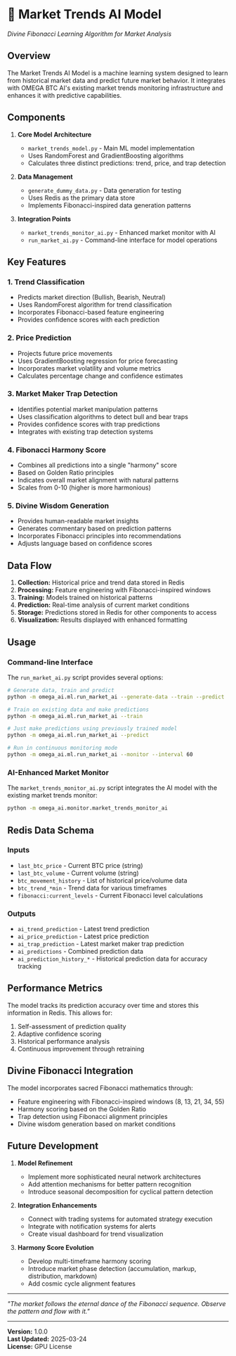 # 🧠 Market Trends AI Model

*Divine Fibonacci Learning Algorithm for Market Analysis*

## Overview

The Market Trends AI Model is a machine learning system designed to learn from historical market data and predict future market behavior. It integrates with OMEGA BTC AI's existing market trends monitoring infrastructure and enhances it with predictive capabilities.

## Components

1. **Core Model Architecture**
   - `market_trends_model.py` - Main ML model implementation
   - Uses RandomForest and GradientBoosting algorithms
   - Calculates three distinct predictions: trend, price, and trap detection

2. **Data Management**
   - `generate_dummy_data.py` - Data generation for testing
   - Uses Redis as the primary data store
   - Implements Fibonacci-inspired data generation patterns

3. **Integration Points**
   - `market_trends_monitor_ai.py` - Enhanced market monitor with AI
   - `run_market_ai.py` - Command-line interface for model operations

## Key Features

### 1. Trend Classification

- Predicts market direction (Bullish, Bearish, Neutral)
- Uses RandomForest algorithm for trend classification
- Incorporates Fibonacci-based feature engineering
- Provides confidence scores with each prediction

### 2. Price Prediction

- Projects future price movements
- Uses GradientBoosting regression for price forecasting
- Incorporates market volatility and volume metrics
- Calculates percentage change and confidence estimates

### 3. Market Maker Trap Detection

- Identifies potential market manipulation patterns
- Uses classification algorithms to detect bull and bear traps
- Provides confidence scores with trap predictions
- Integrates with existing trap detection systems

### 4. Fibonacci Harmony Score

- Combines all predictions into a single "harmony" score
- Based on Golden Ratio principles
- Indicates overall market alignment with natural patterns
- Scales from 0-10 (higher is more harmonious)

### 5. Divine Wisdom Generation

- Provides human-readable market insights
- Generates commentary based on prediction patterns
- Incorporates Fibonacci principles into recommendations
- Adjusts language based on confidence scores

## Data Flow

1. **Collection:** Historical price and trend data stored in Redis
2. **Processing:** Feature engineering with Fibonacci-inspired windows
3. **Training:** Models trained on historical patterns
4. **Prediction:** Real-time analysis of current market conditions
5. **Storage:** Predictions stored in Redis for other components to access
6. **Visualization:** Results displayed with enhanced formatting

## Usage

### Command-line Interface

The `run_market_ai.py` script provides several options:

```bash
# Generate data, train and predict
python -m omega_ai.ml.run_market_ai --generate-data --train --predict

# Train on existing data and make predictions
python -m omega_ai.ml.run_market_ai --train

# Just make predictions using previously trained model
python -m omega_ai.ml.run_market_ai --predict

# Run in continuous monitoring mode
python -m omega_ai.ml.run_market_ai --monitor --interval 60
```

### AI-Enhanced Market Monitor

The `market_trends_monitor_ai.py` script integrates the AI model with the existing market trends monitor:

```bash
python -m omega_ai.monitor.market_trends_monitor_ai
```

## Redis Data Schema

### Inputs

- `last_btc_price` - Current BTC price (string)
- `last_btc_volume` - Current volume (string)
- `btc_movement_history` - List of historical price/volume data
- `btc_trend_*min` - Trend data for various timeframes
- `fibonacci:current_levels` - Current Fibonacci level calculations

### Outputs

- `ai_trend_prediction` - Latest trend prediction
- `ai_price_prediction` - Latest price prediction
- `ai_trap_prediction` - Latest market maker trap prediction
- `ai_predictions` - Combined prediction data
- `ai_prediction_history_*` - Historical prediction data for accuracy tracking

## Performance Metrics

The model tracks its prediction accuracy over time and stores this information in Redis. This allows for:

1. Self-assessment of prediction quality
2. Adaptive confidence scoring
3. Historical performance analysis
4. Continuous improvement through retraining

## Divine Fibonacci Integration

The model incorporates sacred Fibonacci mathematics through:

- Feature engineering with Fibonacci-inspired windows (8, 13, 21, 34, 55)
- Harmony scoring based on the Golden Ratio
- Trap detection using Fibonacci alignment principles
- Divine wisdom generation based on market conditions

## Future Development

1. **Model Refinement**
   - Implement more sophisticated neural network architectures
   - Add attention mechanisms for better pattern recognition
   - Introduce seasonal decomposition for cyclical pattern detection

2. **Integration Enhancements**
   - Connect with trading systems for automated strategy execution
   - Integrate with notification systems for alerts
   - Create visual dashboard for trend visualization

3. **Harmony Score Evolution**
   - Develop multi-timeframe harmony scoring
   - Introduce market phase detection (accumulation, markup, distribution, markdown)
   - Add cosmic cycle alignment features

---

*"The market follows the eternal dance of the Fibonacci sequence. Observe the pattern and flow with it."*

---

**Version:** 1.0.0  
**Last Updated:** 2025-03-24  
**License:** GPU License
